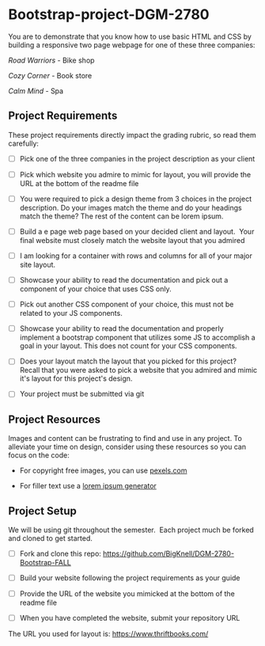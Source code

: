 # Bootstrap-project-DGM-2780
You are to demonstrate that you know how to use basic HTML and CSS by building a responsive two page webpage for one of these three companies:

*Road Warriors* - Bike shop

*Cozy Corner* - Book store

*Calm Mind* - Spa

## Project Requirements

These project requirements directly impact the grading rubric, so read them carefully:

- [ ] Pick one of the three companies in the project description as your client

- [ ] Pick which website you admire to mimic for layout, you will provide the URL at the bottom of the readme file

- [ ] You were required to pick a design theme from 3 choices in the project description. Do your images match the theme and do your headings match the theme? The rest of the content can be lorem ipsum.

- [ ] Build a e page web page based on your decided client and layout.  Your final website must closely match the website layout that you admired

- [ ] I am looking for a container with rows and columns for all of your major site layout.

- [ ] Showcase your ability to read the documentation and pick out a component of your choice that uses CSS only.

- [ ] Pick out another CSS component of your choice, this must not be related to your JS components.

- [ ] Showcase your ability to read the documentation and properly implement a bootstrap component that utilizes some JS to accomplish a goal in your layout. This does not count for your CSS components.

- [ ] Does your layout match the layout that you picked for this project? Recall that you were asked to pick a website that you admired and mimic it's layout for this project's design.

- [ ] Your project must be submitted via git

## Project Resources

Images and content can be frustrating to find and use in any project. To alleviate your time on design, consider using these resources so you can focus on the code:

- For copyright free images, you can use [pexels.com](https://www.pexels.com/)

- For filler text use a [lorem ipsum generator](https://www.lipsum.com/)

## Project Setup

We will be using git throughout the semester.  Each project much be forked and cloned to get started.  

- [ ] Fork and clone this repo: https://github.com/BigKnell/DGM-2780-Bootstrap-FALL

- [ ] Build your website following the project requirements as your guide

- [ ] Provide the URL of the website you mimicked at the bottom of the readme file

- [ ] When you have completed the website, submit your repository URL

The URL you used for layout is: https://www.thriftbooks.com/
